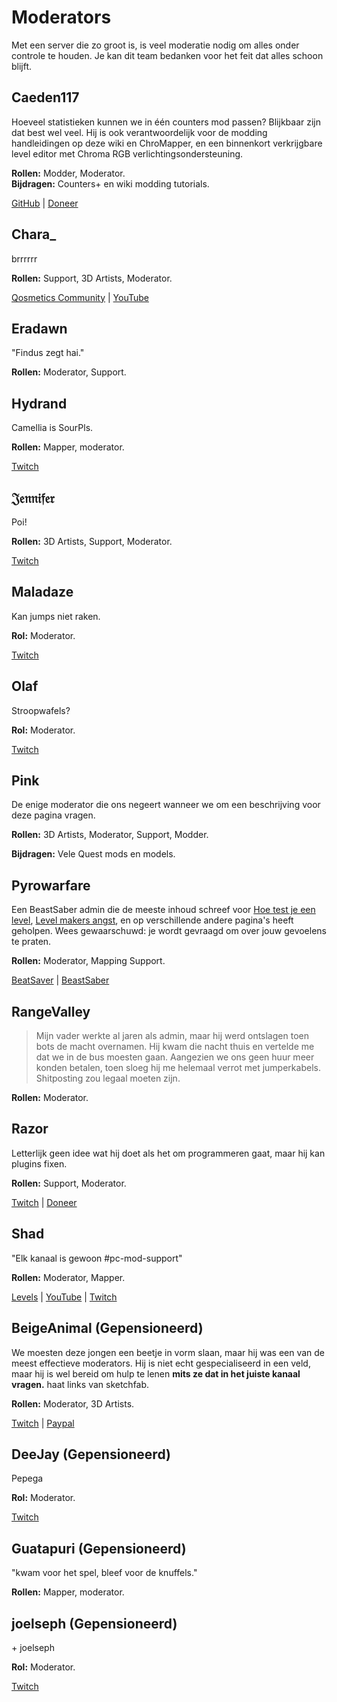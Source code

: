 # Moderators
Met een server die zo groot is, is veel moderatie nodig om alles onder controle te houden. Je kan dit team bedanken voor het feit dat alles schoon blijft.

## Caeden117
Hoeveel statistieken kunnen we in één counters mod passen? Blijkbaar zijn dat best wel veel. Hij is ook verantwoordelijk voor de modding handleidingen op deze wiki en ChroMapper, en een binnenkort verkrijgbare level editor met Chroma RGB verlichtingsondersteuning.

**Rollen:** Modder, Moderator.   
**Bijdragen:** Counters+ en wiki modding tutorials.

[GitHub](https://github.com/caeden117) | [Doneer](https://ko-fi.com/Caeden117)

## Chara_
brrrrrr

**Rollen:** Support, 3D Artists, Moderator.

[Qosmetics Community](https://discord.gg/qosmetics) | [YouTube](https://www.youtube.com/c/CharaHere)

## Eradawn
"Findus zegt hai."

**Rollen:** Moderator, Support.

## Hydrand
Camellia is SourPls.

**Rollen:** Mapper, moderator.

[Twitch](https://www.twitch.tv/hydrandvr)

## 𝔍𝔢𝔫𝔫𝔦𝔣𝔢𝔯
Poi!

**Rollen:** 3D Artists, Support, Moderator.

[Twitch](https://www.twitch.tv/br3uker)

## Maladaze
Kan jumps niet raken.

**Rol:** Moderator.

[Twitch](https://www.twitch.tv/infjager)

## Olaf
Stroopwafels?

**Rol:** Moderator.

[Twitch](https://twitch.tv/olafstad)

## Pink
De enige moderator die ons negeert wanneer we om een beschrijving voor deze pagina vragen.

**Rollen:** 3D Artists, Moderator, Support, Modder.

**Bijdragen:** Vele Quest mods en models.

## Pyrowarfare
Een BeastSaber admin die de meeste inhoud schreef voor [Hoe test je een level](./how-to-testplay.md), [Level makers angst](./mapping-anxiety.md), en op verschillende andere pagina's heeft geholpen. Wees gewaarschuwd: je wordt gevraagd om over jouw gevoelens te praten.

**Rollen:** Moderator, Mapping Support.

[BeatSaver](https://beatsaver.com/uploader/5e99c7df3f476a0006596cdf) | [BeastSaber](https://bsaber.com/members/pyrowarfare/)

## RangeValley
> Mijn vader werkte al jaren als admin, maar hij werd ontslagen toen bots de macht overnamen. Hij kwam die nacht thuis en vertelde me dat we in de bus moesten gaan. Aangezien we ons geen huur meer konden betalen, toen sloeg hij me helemaal verrot met jumperkabels. Shitposting zou legaal moeten zijn.

**Rollen:** Moderator.

## Razor
Letterlijk geen idee wat hij doet als het om programmeren gaat, maar hij kan plugins fixen.

**Rollen:** Support, Moderator.

[Twitch](https://www.twitch.tv/sarpest_razor) | [Doneer](https://streamelements.com/sarpest_razor/tip)

## Shad
"Elk kanaal is gewoon #pc-mod-support"

**Rollen:** Moderator, Mapper.

[Levels](https://beatsaver.com/uploader/5cff0b7498cc5a672c850a45) | [YouTube](https://www.youtube.com/channel/UCLiwd2iGUDl2kvw8FM2qwFQ) | [Twitch](https://www.twitch.tv/shadlive)

## BeigeAnimal (Gepensioneerd)
We moesten deze jongen een beetje in vorm slaan, maar hij was een van de meest effectieve moderators. Hij is niet echt gespecialiseerd in een veld, maar hij is wel bereid om hulp te lenen **mits ze dat in het juiste kanaal vragen.** haat links van sketchfab.

**Rollen:** Moderator, 3D Artists.

[Twitch](https://www.twitch.tv/beigeanimaltv) | [Paypal](https://paypal.me/beigeanimal)

## DeeJay (Gepensioneerd)
Pepega

**Rol:** Moderator.

[Twitch](https://www.twitch.tv/deejayvr)

## Guatapuri (Gepensioneerd)
"kwam voor het spel, bleef voor de knuffels."

**Rollen:** Mapper, moderator.

## joelseph (Gepensioneerd)
\+ joelseph

**Rol:** Moderator.

[Twitch](https://www.twitch.tv/tehjoelseph)
